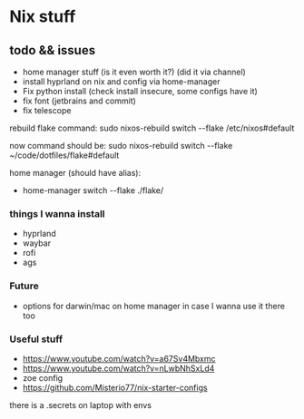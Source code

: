 # Nix stuff

## todo && issues
- home manager stuff (is it even worth it?) (did it via channel)
- install hyprland on nix and config via home-manager
- Fix python install (check install insecure, some configs have it)
- fix font (jetbrains and commit)
- fix telescope

rebuild flake command:
sudo nixos-rebuild switch --flake /etc/nixos#default

now command should be:
sudo nixos-rebuild switch --flake ~/code/dotfiles/flake#default

home manager (should have alias):
- home-manager switch --flake ./flake/

### things I wanna install
- hyprland
- waybar
- rofi
- ags

### Future
- options for darwin/mac on home manager in case I wanna use it there too

### Useful stuff
- https://www.youtube.com/watch?v=a67Sv4Mbxmc
- https://www.youtube.com/watch?v=nLwbNhSxLd4
- zoe config
- https://github.com/Misterio77/nix-starter-configs

there is a .secrets on laptop with envs
